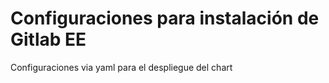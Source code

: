 # Configuraciones para instalación de Gitlab EE
Configuraciones via yaml para el despliegue del chart
